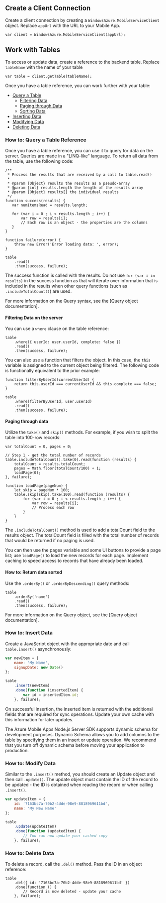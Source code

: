 ## <a name="create-client"></a>Create a Client Connection
Create a client connection by creating a `WindowsAzure.MobileServiceClient` object.  Replace `appUrl` with the
URL to your Mobile App.

```
var client = WindowsAzure.MobileServiceClient(appUrl);
```

## <a name="table-reference"></a>Work with Tables
To access or update data, create a reference to the backend table. Replace `tableName` with the name of your table

```
var table = client.getTable(tableName);
```

Once you have a table reference, you can work further with your table:

* [Query a Table](#querying)
  * [Filtering Data](#table-filter)
  * [Paging through Data](#table-paging)
  * [Sorting Data](#sorting-data)
* [Inserting Data](#inserting)
* [Modifying Data](#modifying)
* [Deleting Data](#deleting)

### <a name="querying"></a>How to: Query a Table Reference
Once you have a table reference, you can use it to query for data on the server.  Queries are made in a "LINQ-like" language.
To return all data from the table, use the following code:

```
/**
 * Process the results that are received by a call to table.read()
 *
 * @param {Object} results the results as a pseudo-array
 * @param {int} results.length the length of the results array
 * @param {Object} results[] the individual results
 */
function success(results) {
   var numItemsRead = results.length;

   for (var i = 0 ; i < results.length ; i++) {
       var row = results[i];
       // Each row is an object - the properties are the columns
   }
}

function failure(error) {
    throw new Error('Error loading data: ', error);
}

table
    .read()
    .then(success, failure);
```

The success function is called with the results.  Do not use `for (var i in results)` in
the success function as that will iterate over information that is included in the results
when other query functions (such as `.includeTotalCount()`) are used.

For more information on the Query syntax, see the [Query object documentation].

#### <a name="table-filter"></a>Filtering Data on the server
You can use a `where` clause on the table reference:

```
table
    .where({ userId: user.userId, complete: false })
    .read()
    .then(success, failure);
```

You can also use a function that filters the object.  In this case, the `this` variable is assigned to the
current object being filtered.  The following code is functionally equivalent to the prior example:

```
function filterByUserId(currentUserId) {
    return this.userId === currentUserId && this.complete === false;
}

table
    .where(filterByUserId, user.userId)
    .read()
    .then(success, failure);
```

#### <a name="table-paging"></a>Paging through data
Utilize the `take()` and `skip()` methods.  For example, if you wish to split the table into 100-row records:

```
var totalCount = 0, pages = 0;

// Step 1 - get the total number of records
table.includeTotalCount().take(0).read(function (results) {
    totalCount = results.totalCount;
    pages = Math.floor(totalCount/100) + 1;
    loadPage(0);
}, failure);

function loadPage(pageNum) {
    let skip = pageNum * 100;
    table.skip(skip).take(100).read(function (results) {
        for (var i = 0 ; i < results.length ; i++) {
            var row = results[i];
            // Process each row
        }
    }
}
```

The `.includeTotalCount()` method is used to add a totalCount field to the results object.  The
totalCount field is filled with the total number of records that would be returned if no paging
is used.

You can then use the pages variable and some UI buttons to provide a page list; use `loadPage()` to
load the new records for each page.  Implement caching to speed access to records that have already been loaded.

#### <a name="sorting-data"></a>How to: Return data sorted
Use the `.orderBy()` or `.orderByDescending()` query methods:

```
table
    .orderBy('name')
    .read()
    .then(success, failure);
```

For more information on the Query object, see the [Query object documentation].

### <a name="inserting"></a>How to: Insert Data
Create a JavaScript object with the appropriate date and call `table.insert()` asynchronously:

```javascript
var newItem = {
    name: 'My Name',
    signupDate: new Date()
};

table
    .insert(newItem)
    .done(function (insertedItem) {
        var id = insertedItem.id;
    }, failure);
```

On successful insertion, the inserted item is returned with the additional fields that are required
for sync operations.  Update your own cache with this information for later updates.

The Azure Mobile Apps Node.js Server SDK supports dynamic schema for development purposes.  Dynamic Schema allows
you to add columns to the table by specifying them in an insert or update operation.  We recommend that you turn
off dynamic schema before moving your application to production.

### <a name="modifying"></a>How to: Modify Data
Similar to the `.insert()` method, you should create an Update object and then call `.update()`.  The update
object must contain the ID of the record to be updated - the ID is obtained when reading the record or
when calling `.insert()`.

```javascript
var updateItem = {
    id: '7163bc7a-70b2-4dde-98e9-8818969611bd',
    name: 'My New Name'
};

table
    .update(updateItem)
    .done(function (updatedItem) {
        // You can now update your cached copy
    }, failure);
```

### <a name="deleting"></a>How to: Delete Data
To delete a record, call the `.del()` method.  Pass the ID in an object reference:

```
table
    .del({ id: '7163bc7a-70b2-4dde-98e9-8818969611bd' })
    .done(function () {
        // Record is now deleted - update your cache
    }, failure);
```
